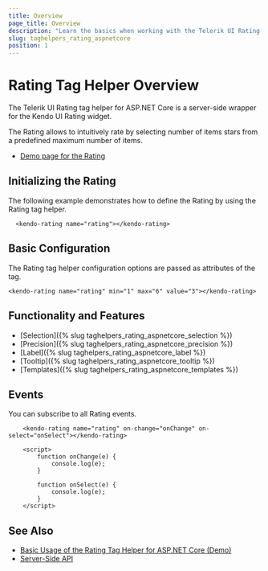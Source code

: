 ```yaml
---
title: Overview
page_title: Overview
description: "Learn the basics when working with the Telerik UI Rating tag helper for ASP.NET Core (MVC 6 or ASP.NET Core MVC)."
slug: taghelpers_rating_aspnetcore
position: 1
---
```


# Rating Tag Helper Overview

The Telerik UI Rating tag helper for ASP.NET Core is a server-side wrapper for the Kendo UI Rating widget.

The Rating allows to intuitively rate by selecting number of items stars from a predefined maximum number of items.

* [Demo page for the Rating](https://demos.telerik.com/aspnet-core/rating/tag-helper)

## Initializing the Rating

The following example demonstrates how to define the Rating by using the Rating tag helper.

      <kendo-rating name="rating"></kendo-rating>

## Basic Configuration

The Rating tag helper configuration options are passed as attributes of the tag.

```tagHelper
<kendo-rating name="rating" min="1" max="6" value="3"></kendo-rating>
```

## Functionality and Features

* [Selection]({% slug taghelpers_rating_aspnetcore_selection %})
* [Precision]({% slug taghelpers_rating_aspnetcore_precision %})
* [Label]({% slug taghelpers_rating_aspnetcore_label %})
* [Tooltip]({% slug taghelpers_rating_aspnetcore_tooltip %})
* [Templates]({% slug taghelpers_rating_aspnetcore_templates %})

## Events

You can subscribe to all Rating events.

```tagHelper
    <kendo-rating name="rating" on-change="onChange" on-select="onSelect"></kendo-rating>

    <script>
        function onChange(e) {
            console.log(e);
        }

        function onSelect(e) {
            console.log(e);
        }
    </script>

```

## See Also

* [Basic Usage of the Rating Tag Helper for ASP.NET Core (Demo)](https://demos.telerik.com/aspnet-core/rating/tag-helper)
* [Server-Side API](/api/rating)
